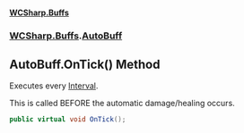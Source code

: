 #### [WCSharp.Buffs](index.md 'index')
### [WCSharp.Buffs](WCSharp.Buffs.md 'WCSharp.Buffs').[AutoBuff](WCSharp.Buffs.AutoBuff.md 'WCSharp.Buffs.AutoBuff')

## AutoBuff.OnTick() Method

Executes every [Interval](WCSharp.Buffs.AutoBuff.Interval.md 'WCSharp.Buffs.AutoBuff.Interval').  
  
This is called BEFORE the automatic damage/healing occurs.

```csharp
public virtual void OnTick();
```